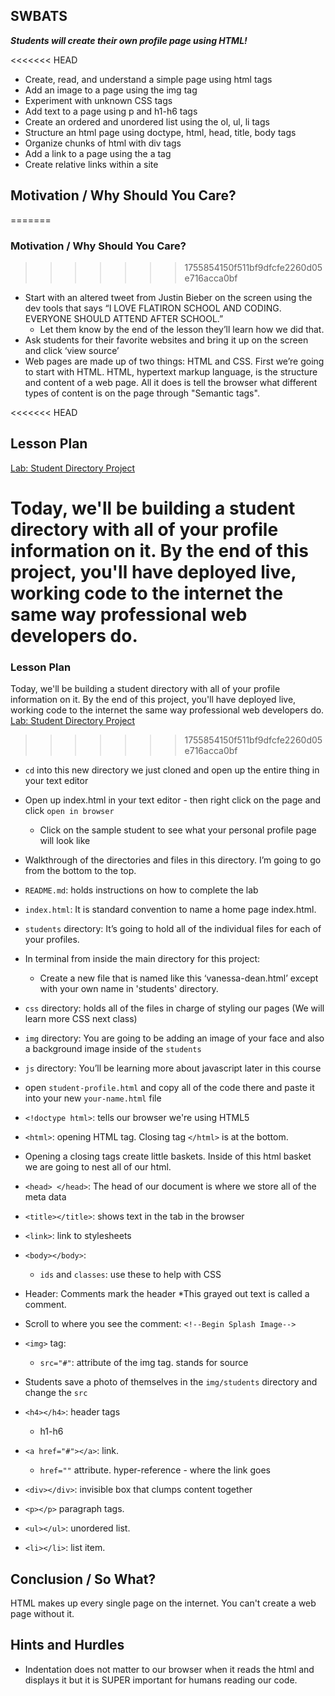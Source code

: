 ## SWBATS
***Students will create their own profile page using HTML!***

<<<<<<< HEAD
  + Create, read, and understand a simple page using html tags
  + Add an image to a page using the img tag
  + Experiment with unknown CSS tags
  + Add text to a page using p and h1-h6 tags
  + Create an ordered and unordered list using the ol, ul, li tags
  + Structure an html page using doctype, html, head, title, body tags
  + Organize chunks of html with div tags
  + Add a link to a page using the a tag
  + Create relative links within a site

## Motivation / Why Should You Care?
=======
### Motivation / Why Should You Care?
>>>>>>> 1755854150f511bf9dfcfe2260d05e716acca0bf
+ Start with an altered tweet from Justin Bieber on the screen using the dev tools that says “I LOVE FLATIRON SCHOOL AND CODING. EVERYONE SHOULD ATTEND AFTER SCHOOL.”  
  * Let them know by the end of the lesson they’ll learn how we did that.
+ Ask students for their favorite websites and bring it up on the screen and click ‘view source’
+ Web pages are made up of two things: HTML and CSS. First we’re going to start with HTML. HTML, hypertext markup language, is the structure and content of a web page. All it does is tell the browser what different types of content is on the page through "Semantic tags".

<<<<<<< HEAD
## Lesson Plan

[Lab: Student Directory Project](https://github.com/learn-co-curriculum/hs-intro-web-student-directory)

Today, we'll be building a student directory with all of your profile information on it. By the end of this project, you'll have deployed live, working code to the internet the same way professional web developers do. 
=======
### Lesson Plan
Today, we'll be building a student directory with all of your profile information on it. By the end of this project, you'll have deployed live, working code to the internet the same way professional web developers do. [Lab: Student Directory Project](https://github.com/learn-co-curriculum/hs-intro-web-student-directory)
>>>>>>> 1755854150f511bf9dfcfe2260d05e716acca0bf

+ `cd` into this new directory we just cloned and open up the entire thing in your text editor
+ Open up index.html in your text editor - then right click on the page and click `open in browser` 
  * Click on the sample student to see what your personal profile page will look like
+ Walkthrough of the directories and files in this directory. I’m going to go from the bottom to the top. 
+ `README.md`: holds instructions on how to complete the lab
+ `index.html`: It is standard convention to name a home page index.html. 
+ `students` directory: It’s going to hold all of the individual files for each of your profiles. 
+ In terminal from inside the main directory for this project:
  * Create a new file that is named like this ‘vanessa-dean.html’ except with your own name in 'students' directory.
+ `css` directory: holds all of the files in charge of styling our pages (We will learn more CSS next class)
+ `img` directory: You are going to be adding an image of your face and also a background image inside of the `students` 
+ `js` directory: You’ll be learning more about javascript later in this course
+ open `student-profile.html` and copy all of the code there and paste it into your new `your-name.html` file

+ `<!doctype html>`:  tells our browser we're using HTML5 
+ `<html>`: opening HTML tag. Closing tag `</html>` is at the bottom.
+ Opening a closing tags create little baskets. Inside of this html basket we are going to nest all of our html.
+ `<head> </head>`: The head of our document is where we store all of the meta data
+ `<title></title>`: shows text in the tab in the browser
+ `<link>`: link to stylesheets
+ `<body></body>`: 
  + `ids` and `classes`: use these to help with CSS
+ Header: Comments mark the header
  *This grayed out text is called a comment.
+ Scroll to where you see the comment: `<!--Begin Splash Image-->`
+ `<img>` tag:
    * `src="#"`: attribute of the img tag. stands for source
+ Students save a photo of themselves in the `img/students` directory and change the `src` 
+ `<h4></h4>`: header tags
  * h1-h6
+ `<a href="#"></a>`: link.
  * `href=""` attribute. hyper-reference - where the link goes
+ `<div></div>`: invisible box that clumps content together
+ `<p></p>` paragraph tags. 
+ `<ul></ul>`: unordered list.
+ `<li></li>`: list item. 

## Conclusion / So What?
HTML makes up every single page on the internet. You can't create a web page without it. 

## Hints and Hurdles
+ Indentation does not matter to our browser when it reads the html and displays it but it is SUPER important for humans reading our code.
